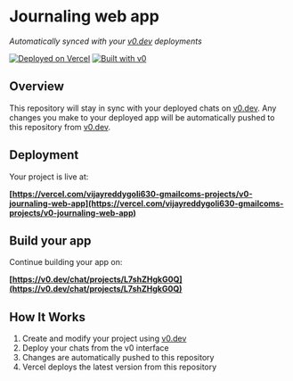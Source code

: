 # Journaling web app

*Automatically synced with your [v0.dev](https://v0.dev) deployments*

[![Deployed on Vercel](https://img.shields.io/badge/Deployed%20on-Vercel-black?style=for-the-badge&logo=vercel)](https://vercel.com/vijayreddygoli630-gmailcoms-projects/v0-journaling-web-app)
[![Built with v0](https://img.shields.io/badge/Built%20with-v0.dev-black?style=for-the-badge)](https://v0.dev/chat/projects/L7shZHgkG0Q)

## Overview

This repository will stay in sync with your deployed chats on [v0.dev](https://v0.dev).
Any changes you make to your deployed app will be automatically pushed to this repository from [v0.dev](https://v0.dev).

## Deployment

Your project is live at:

**[https://vercel.com/vijayreddygoli630-gmailcoms-projects/v0-journaling-web-app](https://vercel.com/vijayreddygoli630-gmailcoms-projects/v0-journaling-web-app)**

## Build your app

Continue building your app on:

**[https://v0.dev/chat/projects/L7shZHgkG0Q](https://v0.dev/chat/projects/L7shZHgkG0Q)**

## How It Works

1. Create and modify your project using [v0.dev](https://v0.dev)
2. Deploy your chats from the v0 interface
3. Changes are automatically pushed to this repository
4. Vercel deploys the latest version from this repository
